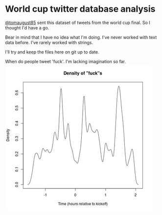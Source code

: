 # World cup twitter database analysis

[@tomaugust85](www.twitter.com/tomaugust85) sent this dataset of tweets from the world cup final. So I thought I'd have a go. 

Bear in mind that I have no idea what I'm doing. I've never worked with text data before. I've rarely worked with strings.

I'll try and keep the files here on git up to date.  


When do people tweet 'fuck'. I'm lacking imagination so far.
![Alt text](/worldCup/f.jpg?raw=true)
